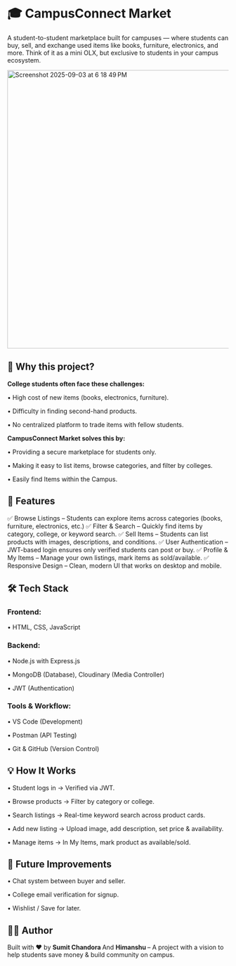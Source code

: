 <h1> 🎓 CampusConnect Market </h1>

A student-to-student marketplace built for campuses — where students can buy, sell, and exchange used items like books, furniture, electronics, and more. Think of it as a mini OLX, but exclusive to students in your campus ecosystem.

<img width="682" height="634" alt="Screenshot 2025-09-03 at 6 18 49 PM" src="https://github.com/user-attachments/assets/a24b8237-3c03-4118-9a9c-4b1c62301291" />


<h2> 🚀 Why this project? </h2>

<b> College students often face these challenges: </b>

   • High cost of new items (books, electronics, furniture).

   • Difficulty in finding second-hand products.

   • No centralized platform to trade items with fellow students.

<b> CampusConnect Market solves this by: </b>

   • Providing a secure marketplace for students only.

   • Making it easy to list items, browse categories, and filter by colleges.

   • Easily find Items within the Campus.


<h2> 🎯 Features </h2>

✅ Browse Listings – Students can explore items across categories (books, furniture, electronics, etc.)
✅ Filter & Search – Quickly find items by category, college, or keyword search.
✅ Sell Items – Students can list products with images, descriptions, and conditions.
✅ User Authentication – JWT-based login ensures only verified students can post or buy.
✅ Profile & My Items – Manage your own listings, mark items as sold/available.
✅ Responsive Design – Clean, modern UI that works on desktop and mobile.

 <h2> 🛠️ Tech Stack </h2>

<h3> Frontend: </h3>

   • HTML, CSS, JavaScript 

<h3> Backend: </h3>

   • Node.js with Express.js

   • MongoDB (Database), Cloudinary (Media Controller)

   • JWT (Authentication)

<h3> Tools & Workflow: </h3>

   • VS Code (Development)

   • Postman (API Testing)

   • Git & GitHub (Version Control)

<h2> 💡 How It Works </h2>

  • Student logs in → Verified via JWT.

  • Browse products → Filter by category or college.

  • Search listings → Real-time keyword search across product cards.

  • Add new listing → Upload image, add description, set price & availability.

  • Manage items → In My Items, mark product as available/sold.

<h2> 🔮 Future Improvements </h2>

   • Chat system between buyer and seller.

   • College email verification for signup.

   • Wishlist / Save for later.

<h2> 👨‍💻 Author </h2>

Built with ❤️ by <b> Sumit Chandora </b> And <b> Himanshu </b>– A project with a vision to help students save money & build community on campus.
